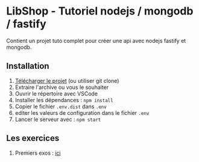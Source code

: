 # LibShop - Tutoriel nodejs / mongodb / fastify

Contient un projet tuto complet pour créer une api
avec nodejs fastify et mongodb.

## Installation

1. [Télécharger le projet](https://github.com/Djeg/tuto-nodejs-mongo/archive/refs/heads/training/29-11-21.03-12-21.zip) (ou utiliser git clone)
2. Extraire l'archive ou vous le souhaiter
3. Ouvrir le répertoire avec VSCode
4. Installer les dépendances : `npm install`
5. Copier le fichier `.env.dist` dans `.env`
6. editer les valeurs de configuration dans le fichier `.env`
7. Lancer le serveur avec : `npm start`

## Les exercices

1. Premiers exos : [ici](./Exos.md)
